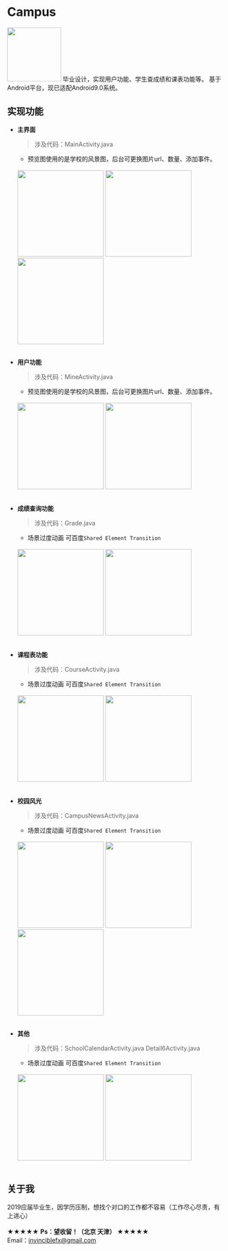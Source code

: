 # Campus

<img width="125" height="125" src="https://github.com/ZoomZFX/Campus/blob/master/ic_launcher_foreground.png"/>
毕业设计，实现用户功能、学生查成绩和课表功能等。
基于Android平台，现已适配Android9.0系统。
<br>

实现功能
----
* **主界面**
  > 涉及代码：MainActivity.java
  * 预览图使用的是学校的风景图，后台可更换图片url、数量、添加事件。
  <br><br>
  <img width="200px" style="max-width:100%;" src="https://github.com/ZoomZFX/Campus/blob/master/1.jpg"/>
  <img width="200px" style="max-width:100%;" src="https://github.com/ZoomZFX/Campus/blob/master/2.png"/>
  <img width="200px" style="max-width:100%;" src="https://github.com/ZoomZFX/Campus/blob/master/3.png"/>
  <br><br>

* **用户功能**
  > 涉及代码：MineActivity.java
  * 预览图使用的是学校的风景图，后台可更换图片url、数量、添加事件。
  <br><br>
  <img width="200px" style="max-width:100%;" src="https://github.com/ZoomZFX/Campus/blob/master/4.png"/>
  <img width="200px" style="max-width:100%;" src="https://github.com/ZoomZFX/Campus/blob/master/5.png"/>
  <br><br>

* **成绩查询功能**
  > 涉及代码：Grade.java
  * 场景过度动画 可百度`Shared Element Transition`
  <br><br>
  <img width="200px" style="max-width:100%;" src="https://github.com/ZoomZFX/Campus/blob/master/6.png"/>
  <img width="200px" style="max-width:100%;" src="https://github.com/ZoomZFX/Campus/blob/master/7.png"/>
  <br><br>

* **课程表功能**
  > 涉及代码：CourseActivity.java
  * 场景过度动画 可百度`Shared Element Transition`
  <br><br>
  <img width="200px" style="max-width:100%;" src="https://github.com/ZoomZFX/Campus/blob/master/8.png"/>
  <img width="200px" style="max-width:100%;" src="https://github.com/ZoomZFX/Campus/blob/master/9.jpg"/>
  <br><br>

* **校园风光**
  > 涉及代码：CampusNewsActivity.java
  * 场景过度动画 可百度`Shared Element Transition`
  <br><br>
  <img width="200px" style="max-width:100%;" src="https://github.com/ZoomZFX/Campus/blob/master/10.png"/>
  <img width="200px" style="max-width:100%;" src="https://github.com/ZoomZFX/Campus/blob/master/11.png"/>
  <img width="200px" style="max-width:100%;" src="https://github.com/ZoomZFX/Campus/blob/master/12.png"/>
  <br><br>

* **其他**
  > 涉及代码：SchoolCalendarActivity.java  Detail6Activity.java
  * 场景过度动画 可百度`Shared Element Transition`
  <br><br>
  <img width="200px" style="max-width:100%;" src="https://github.com/ZoomZFX/Campus/blob/master/13.png"/>
  <img width="200px" style="max-width:100%;" src="https://github.com/ZoomZFX/Campus/blob/master/14.png"/>
  <br><br>


关于我
----
2019应届毕业生，因学历压制，想找个对口的工作都不容易（工作尽心尽责，有上进心）   
<br>★★★★★   **Ps：望收留！（北京 天津）**   ★★★★★
<br>Email：invinciblefx@gmail.com

